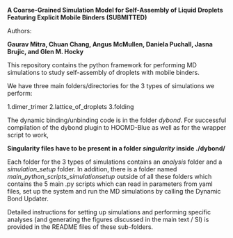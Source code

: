 **A Coarse-Grained Simulation Model for Self-Assembly of Liquid Droplets Featuring Explicit Mobile Binders (SUBMITTED)**

Authors:

**Gaurav Mitra, Chuan Chang, Angus McMullen, Daniela Puchall, Jasna Brujic, and Glen M. Hocky**



This repository contains the python framework for performing MD simulations to study self-assembly of droplets with mobile binders.

We have three main folders/directories for the 3 types of simulations we perform:

1.dimer_trimer
2.lattice_of_droplets
3.folding

The dynamic binding/unbinding code is in the folder *dybond*. For successful compilation of the dybond plugin to HOOMD-Blue as well as for the wrapper script to work,

**Singularity files have to be present in a folder *singularity* inside ./dybond/**

Each folder for the 3 types of simulations contains an *analysis* folder and a *simulation_setup* folder. In addition, there is a folder named *main_python_scripts_simulationsetup* outside of all these folders which contains the 5 main .py scripts which can read in parameters from yaml files, set up the system and run the MD simulations by calling the Dynamic Bond Updater.

Detailed instructions for setting up simulations and performing specific analyses (and generating the figures discussed in the main text / SI) is provided in the README files of these sub-folders. 


